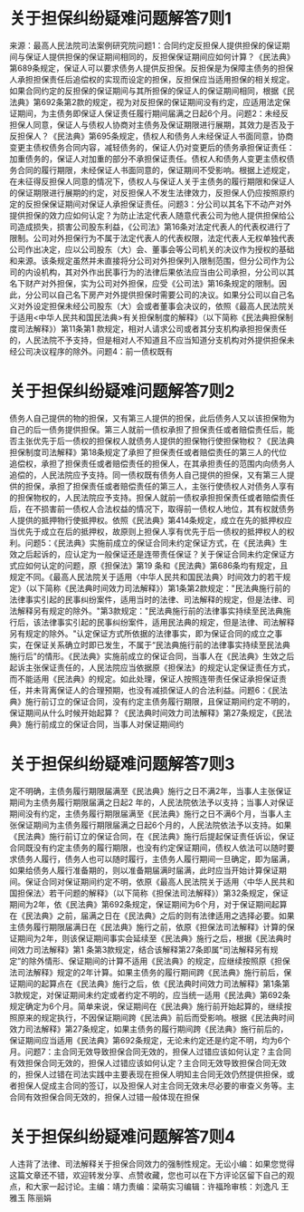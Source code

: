 # 关于担保纠纷疑难问题解答7则1

来源：最高人民法院司法案例研究院问题1：合同约定反担保人提供担保的保证期间与保证人提供担保的保证期间相同的，反担保保证期间应如何计算？《民法典》第689条规定，保证人可以要求债务人提供反担保。反担保是为保障主债务的担保人承担担保责任后追偿权的实现而设定的担保，反担保应当适用担保的相关规定。如果合同约定的反担保的保证期间与其所担保的保证人的保证期间相同，根据《民法典》第692条第2款的规定，视为对反担保的保证期间没有约定，应适用法定保证期间，为主债务即保证人保证责任履行期间届满之日起6个月。问题2：未经反担保人同意，保证人与债权人协商对主债务及保证期限进行展期，其效力是否及于反担保人？《民法典》第695条规定，债权人和债务人未经保证人书面同意，协商变更主债权债务合同内容，减轻债务的，保证人仍对变更后的债务承担保证责任：加重债务的，保证人对加重的部分不承担保证责任。债权人和债务人变更主债权债务合同的履行期限，未经保证人书面同意的，保证期间不受影响。根据上述规定，在未征得反担保人同意的情况下，债权人与保证人关于主债务的履行期限和保证人的保证期限进行展期的约定，对反担保人不发生法律效力，反担保人仍应按照原约定的反担保保证期间对保证人承担保证责任。问题3：分公司以其名下不动产对外提供担保的效力应如何认定？为防止法定代表人随意代表公司为他人提供担保给公司造成损失，损害公司股东利益，《公司法》第16条对法定代表人的代表权进行了限制。公司对外担保行为不属于法定代表人的代表权限，法定代表人无权单独代表公司作出决定，应以公司股东（大）会、董事会等公司机关的决议作为授权的基础和来源。该条规定虽然并未直接将分公司对外担保列入限制范围，但分公司作为公司的内设机构，其对外作出民事行为的法律后果依法应当由公司承担，分公司以其名下财产对外担保，实为公司对外担保，应受《公司法》第16条规定的限制。因此，分公司以自己名下房产对外提供担保时需要公司的决议。如果分公司以自己名义对外设定担保未经公司股东（大）会或者董事会决议的，依照《最高人民法院关于适用<中华人民共和国民法典>有关担保制度的解释》（以下简称《民法典担保制度司法解释》）第11条第1 款规定，相对人请求公司或者其分支机构承担担保责任的，人民法院不予支持，但是相对人不知道且不应当知道分支机构对外提供担保未经公司决议程序的除外。问题4：前一债权既有

# 关于担保纠纷疑难问题解答7则2

债务人自己提供的物的担保，又有第三人提供的担保，此后债务人又以该担保物为自己的后一债务提供担保。第三人就前一债权承担了担保责任或者赔偿责任后，能否主张优先于后一债权的担保权人就债务人提供的担保物行使担保物权？《民法典担保制度司法解释》第18条规定了承担了担保责任或者赔偿责任的第三人的代位追偿权，承担了担保责任或者赔偿责任的担保人，在其承担责任的范围内向债务人追偿的，人民法院应予支持。同一债权既有债务人自己提供的担保，又有第三人提供的担保，承担了担保责任或者赔偿责任的第三人，主张行使债权人对债务人享有的担保物权的，人民法院应予支持。担保人就前一债权承担担保责任或者赔偿责任后，在不损害前一债权人合法权益的情况下，取得前一债权人地位，其有权就债务人提供的抵押物行使抵押权。依照《民法典》第414条规定，成立在先的抵押权应当优先于成立在后的抵押权，故原则上担保人享有优先于后一债权的抵押权人的权利。问题5：《民法典》实施前成立的保证合同未约定保证方式，在《民法典》生效之后起诉的，应认定为一般保证还是连带责任保证？关于保证合同未约定保证方式应如何认定的问题，原《担保法》第19 条和《民法典》第686条均有规定，且规定不同。《最高人民法院关于适用〈中华人民共和国民法典〉时间效力的若干规定》（以下简称《民法典时间效力司法解释》）第1条第2款规定："民法典施行前的法律事实引起的民事纠纷案件，适用当时的法律、司法解释的规定，但是法律、司法解释另有规定的除外。"第3款规定："民法典施行前的法律事实持续至民法典施行后，该法律事实引起的民事纠纷案件，适用民法典的规定，但是法律、司法解释另有规定的除外。"认定保证方式所依据的法律事实，即为保证合同的成立之事实，在保证关系确立时即已发生，不属于“民法典施行前的法律事实持续至民法典施行后"的情形。《民法典》实施前成立的保证合同，当事人在《民法典》生效之后起诉主张保证责任的，人民法院应当依据原《担保法》的规定认定保证责任方式，而不能适用《民法典》的规定。如此处理，保证人按照连带责任保证承担保证责任，并未背离保证人的合理预期，也没有减损保证人的合法利益。问题6：《民法典》施行前订立的保证合同，没有约定主债务履行期限，且保证期间约定不明的，保证期间从什么时候开始起算？《民法典时间效力司法解释》第27条规定，《民法典》施行前成立的保证合同，当事人对保证期间约

# 关于担保纠纷疑难问题解答7则3

定不明确，主债务履行期限届满至《民法典》施行之日不满2年，当事人主张保证期间为主债务履行期限届满之日起2 年的，人民法院依法予以支持；当事人对保证期间没有约定，主债务履行期限届满至《民法典》施行之日不满6个月，当事人主张保证期间为主债务履行期限届满之日起6个月的，人民法院依法予以支持。如果《民法典》施行前订立的保证合同，在《民法典》施行后提起保证责任诉讼，保证合同既没有约定主债务的履行期限，也没有约定保证期间，债权人依法可以随时要求债务人履行，债务人也可以随时履行，主债务人履行期间一旦确定，即为届满，如果给债务人履行准备期的，则以准备期届满时届满，此时应当开始计算保证期间。保证合同对保证期间约定不明，依原《最高人民法院关于适用〈中华人民共和国担保法〉若干问题的解释》（以下简称《担保法司法解释》）第32条规定，保证期间为2年，依《民法典》第692条规定，保证期间为6个月，对于保证期间起算在《民法典》之前，届满之日在《民法典》之后的则有法律适用之选择必要。如果主债务履行期限届满日在《民法典》施行之前，依原《担保法司法解释》计算的保证期间为2年，则该保证期间事实会延续至《民法典》施行之后，根据《民法典时间效力司法解释》第1 条第3款规定，结合该解释第27条即属“司法解释另有规定”的除外情形、保证期间的计算不适用《民法典》的规定，应继续按照原《担保法司法解释》规定的2年计算。如果主债务的履行期间跨《民法典》施行前后，保证期间的起算点在《民法典》施行之后，依《民法典时间效力司法解释》第1条第3款规定，对保证期间未约定或者约定不明的，应当统一适用《民法典》第692条规定确定为6个月。简单来说，保证期间在《民法典》施行前开始起算的，继续按照原来的规定执行，不因保证期间跨《民法典》前后而受影响。根据《民法典时间效力司法解释》第27条规定，如果主债务的履行期间跨《民法典》施行前后的，保证期间应当适用《民法典》第692条规定，无论未约定还是约定不明，均为6个月。问题7：主合同无效导致担保合同无效的，担保人过错应该如何认定？主合同有效担保合同无效的，担保人过错应该如何认定？主合同无效导致担保合同无效的，担保人过错在司法实践中主要表现在担保人明知主合同无效仍然提供担保，或者担保人促成主合同的签订，以及担保人对主合同无效未尽必要的审查义务等。主合同有效担保合同无效的，担保人过错一般体现在担保

# 关于担保纠纷疑难问题解答7则4

人违背了法律、司法解释关于担保合同效力的强制性规定。无讼小编：如果您觉得这篇文章还不错，欢迎转发分享、点赞收藏，您也可以在下方评论区留下自己的观点，和大家一起讨论。主编：靖力责编：梁萌实习编辑：许福玲审核：刘逸凡 王雅玉 陈丽娟

